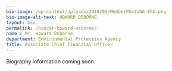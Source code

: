 ```yaml
---
bio-image: /wp-content/uploads/2018/02/MemberPhotoNA_EPA.png
bio-image-alt-text: HOWARD OSBORNE
layout: bio
permalink: /bio/mr-howard-osborne/
name : Mr. Howard Osborne
department: Environmental Protection Agency
title: Associate Chief Financial Officer
---
```

Biography information coming soon.
